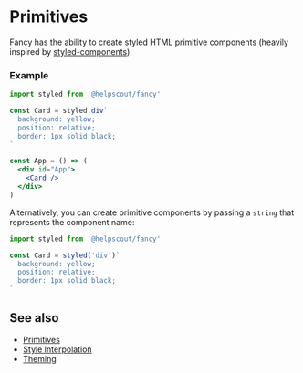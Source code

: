 # Primitives

Fancy has the ability to create styled HTML primitive components (heavily inspired by [styled-components](https://www.styled-components.com/)).

### Example

```jsx
import styled from '@helpscout/fancy'

const Card = styled.div`
  background: yellow;
  position: relative;
  border: 1px solid black;
`

const App = () => (
  <div id="App">
    <Card />
  </div>
)
```

Alternatively, you can create primitive components by passing a `string` that represents the component name:

```jsx
import styled from '@helpscout/fancy'

const Card = styled('div')`
  background: yellow;
  position: relative;
  border: 1px solid black;
`
```

## See also

- [Primitives](./primitives.md)
- [Style Interpolation](./style-interpolation.md)
- [Theming](./theming.md)
